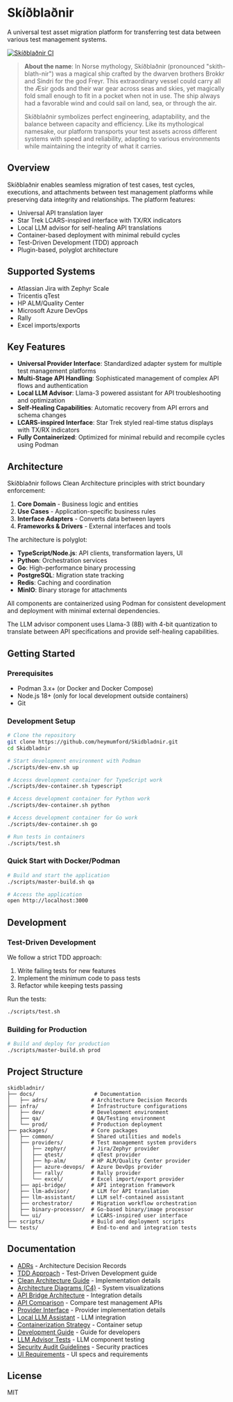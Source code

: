 # Skíðblaðnir

A universal test asset migration platform for transferring test data between various test management systems.

[![Skíðblaðnir CI](https://github.com/heymumford/Skidbladnir/actions/workflows/ci.yml/badge.svg)](https://github.com/heymumford/Skidbladnir/actions/workflows/ci.yml)

> **About the name**: In Norse mythology, Skíðblaðnir (pronounced "skith-blath-nir") was a magical ship crafted by the dwarven brothers Brokkr and Sindri for the god Freyr. This extraordinary vessel could carry all the Æsir gods and their war gear across seas and skies, yet magically fold small enough to fit in a pocket when not in use. The ship always had a favorable wind and could sail on land, sea, or through the air.
>
> Skíðblaðnir symbolizes perfect engineering, adaptability, and the balance between capacity and efficiency. Like its mythological namesake, our platform transports your test assets across different systems with speed and reliability, adapting to various environments while maintaining the integrity of what it carries.

## Overview

Skíðblaðnir enables seamless migration of test cases, test cycles, executions, and attachments between test management platforms while preserving data integrity and relationships. The platform features:

- Universal API translation layer
- Star Trek LCARS-inspired interface with TX/RX indicators
- Local LLM advisor for self-healing API translations
- Container-based deployment with minimal rebuild cycles
- Test-Driven Development (TDD) approach
- Plugin-based, polyglot architecture

## Supported Systems

- Atlassian Jira with Zephyr Scale
- Tricentis qTest
- HP ALM/Quality Center
- Microsoft Azure DevOps
- Rally
- Excel imports/exports

## Key Features

- **Universal Provider Interface**: Standardized adapter system for multiple test management platforms
- **Multi-Stage API Handling**: Sophisticated management of complex API flows and authentication
- **Local LLM Advisor**: Llama-3 powered assistant for API troubleshooting and optimization
- **Self-Healing Capabilities**: Automatic recovery from API errors and schema changes
- **LCARS-inspired Interface**: Star Trek styled real-time status displays with TX/RX indicators
- **Fully Containerized**: Optimized for minimal rebuild and recompile cycles using Podman

## Architecture

Skíðblaðnir follows Clean Architecture principles with strict boundary enforcement:

1. **Core Domain** - Business logic and entities
2. **Use Cases** - Application-specific business rules
3. **Interface Adapters** - Converts data between layers
4. **Frameworks & Drivers** - External interfaces and tools

The architecture is polyglot:
- **TypeScript/Node.js**: API clients, transformation layers, UI
- **Python**: Orchestration services
- **Go**: High-performance binary processing
- **PostgreSQL**: Migration state tracking
- **Redis**: Caching and coordination
- **MinIO**: Binary storage for attachments

All components are containerized using Podman for consistent development and deployment with minimal external dependencies.

The LLM advisor component uses Llama-3 (8B) with 4-bit quantization to translate between API specifications and provide self-healing capabilities.

## Getting Started

### Prerequisites

- Podman 3.x+ (or Docker and Docker Compose)
- Node.js 18+ (only for local development outside containers)
- Git

### Development Setup

```bash
# Clone the repository
git clone https://github.com/heymumford/Skidbladnir.git
cd Skidbladnir

# Start development environment with Podman
./scripts/dev-env.sh up

# Access development container for TypeScript work
./scripts/dev-container.sh typescript

# Access development container for Python work
./scripts/dev-container.sh python

# Access development container for Go work
./scripts/dev-container.sh go

# Run tests in containers
./scripts/test.sh
```

### Quick Start with Docker/Podman

```bash
# Build and start the application
./scripts/master-build.sh qa

# Access the application
open http://localhost:3000
```

## Development

### Test-Driven Development

We follow a strict TDD approach:

1. Write failing tests for new features
2. Implement the minimum code to pass tests
3. Refactor while keeping tests passing

Run the tests:

```bash
./scripts/test.sh
```

### Building for Production

```bash
# Build and deploy for production
./scripts/master-build.sh prod
```

## Project Structure

```
skidbladnir/
├── docs/                   # Documentation
│   ├── adrs/              # Architecture Decision Records
├── infra/                 # Infrastructure configurations
│   ├── dev/               # Development environment
│   ├── qa/                # QA/Testing environment
│   └── prod/              # Production deployment
├── packages/              # Core packages
│   ├── common/            # Shared utilities and models
│   ├── providers/         # Test management system providers
│   │   ├── zephyr/        # Jira/Zephyr provider
│   │   ├── qtest/         # qTest provider
│   │   ├── hp-alm/        # HP ALM/Quality Center provider
│   │   ├── azure-devops/  # Azure DevOps provider
│   │   ├── rally/         # Rally provider
│   │   └── excel/         # Excel import/export provider
│   ├── api-bridge/        # API integration framework
│   ├── llm-advisor/       # LLM for API translation
│   ├── llm-assistant/     # LLM self-contained assistant
│   ├── orchestrator/      # Migration workflow orchestration
│   ├── binary-processor/  # Go-based binary/image processor
│   └── ui/                # LCARS-inspired user interface
├── scripts/               # Build and deployment scripts
└── tests/                 # End-to-end and integration tests
```

## Documentation

- [ADRs](./docs/adrs/) - Architecture Decision Records
- [TDD Approach](./docs/tdd-approach.md) - Test-Driven Development guide
- [Clean Architecture Guide](./docs/clean-architecture-guide.md) - Implementation details
- [Architecture Diagrams (C4)](./docs/c4-diagrams.md) - System visualizations
- [API Bridge Architecture](./docs/api-bridge-architecture.md) - Integration details
- [API Comparison](./docs/api-comparison.md) - Compare test management APIs
- [Provider Interface](./docs/provider-interface.md) - Provider implementation details
- [Local LLM Assistant](./docs/local-llm-assistant.md) - LLM integration
- [Containerization Strategy](./docs/containerization.md) - Container setup
- [Development Guide](./docs/development-guide.md) - Guide for developers
- [LLM Advisor Tests](./docs/llm-advisor-tests.md) - LLM component testing
- [Security Audit Guidelines](./docs/security-audit-guidelines.md) - Security practices
- [UI Requirements](./docs/ui-requirements.md) - UI specs and requirements

## License

MIT
